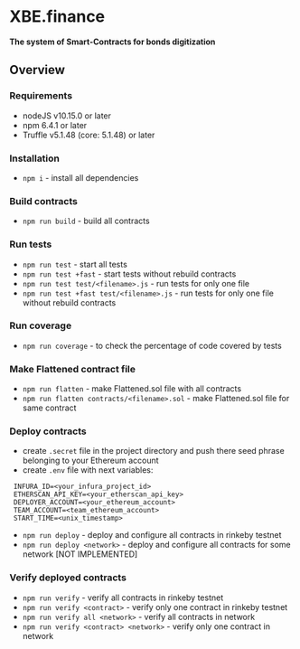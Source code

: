 XBE.finance 
=================
**The system of Smart-Contracts for bonds digitization** 

## Overview

### Requirements

- nodeJS v10.15.0 or later
- npm 6.4.1 or later
- Truffle v5.1.48 (core: 5.1.48) or later

### Installation
- `npm i` - install all dependencies

### Build contracts
- `npm run build` - build all contracts

### Run tests
- `npm run test` - start all tests
- `npm run test +fast` - start tests without rebuild contracts
- `npm run test test/<filename>.js` - run tests for only one file
- `npm run test +fast test/<filename>.js` - run tests for only one file without rebuild contracts

### Run coverage
- `npm run coverage` - to check the percentage of code covered by tests

### Make Flattened contract file
- `npm run flatten` - make Flattened.sol file with all contracts
- `npm run flatten contracts/<filename>.sol` - make Flattened.sol file for same contract

### Deploy contracts

- create `.secret` file in the project directory and push there seed phrase belonging to your Ethereum account
- create `.env` file with next variables:
 ```
  INFURA_ID=<your_infura_project_id>
  ETHERSCAN_API_KEY=<your_etherscan_api_key>
  DEPLOYER_ACCOUNT=<your_ethereum_account>
  TEAM_ACCOUNT=<team_ethereum_account>
  START_TIME=<unix_timestamp>
 ```
  
- `npm run deploy` - deploy and configure all contracts in rinkeby testnet
- `npm run deploy <network>` - deploy and configure all contracts for some network [NOT IMPLEMENTED]

### Verify deployed contracts

- `npm run verify` - verify all contracts in rinkeby testnet
- `npm run verify <contract>` - verify only one contract in rinkeby testnet
- `npm run verify all <network>` - verify all contracts in network
- `npm run verify <contract> <network>` - verify only one contract in network

